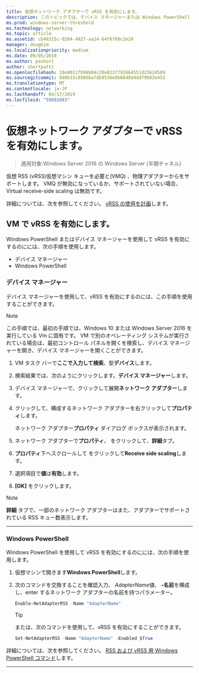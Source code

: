 ```yaml
---
title: 仮想ネットワーク アダプターで vRSS を有効にします。
description: このトピックでは、デバイス マネージャーまたは Windows PowerShell を使用して Windows Server で vRSS を有効にする方法について説明します。
ms.prod: windows-server-threshold
ms.technology: networking
ms.topic: article
ms.assetid: cb48315c-0204-4927-aa24-64f6789c2e20
manager: dougkim
ms.localizationpriority: medium
ms.date: 09/05/2018
ms.author: pashort
author: shortpatti
ms.openlocfilehash: 19e8011fb98b84c20e8237792664551d2362d589
ms.sourcegitcommit: 0d0b32c8986ba7db9536e0b8648d4ddf9b03e452
ms.translationtype: MT
ms.contentlocale: ja-JP
ms.lasthandoff: 04/17/2019
ms.locfileid: "59882683"
---
```

# <a name="enable-vrss-on-a-virtual-network-adapter"></a>仮想ネットワーク アダプターで vRSS を有効にします。

>適用対象:Windows Server 2016 の Windows Server (半期チャネル)

仮想 RSS \(vRSS\)仮想マシン キューを必要と\(VMQ\) 、物理アダプターからをサポートします。 VMQ が無効になっているか、サポートされていない場合、Virtual receive-side scaling は無効です。 

詳細については、次を参照してください。 [vRSS の使用を計画](vrss-plan.md)します。

## <a name="enable-vrss-on-a-vm"></a>VM で vRSS を有効にします。
 
Windows PowerShell またはデバイス マネージャーを使用して vRSS を有効にするのにには、次の手順を使用します。

-   デバイス マネージャー
-   Windows PowerShell
  
### <a name="device-manager"></a>デバイス マネージャー

デバイス マネージャーを使用して、vRSS を有効にするのには、この手順を使用することができます。

>[!NOTE]
>この手順では、最初の手順では、Windows 10 または Windows Server 2016 を実行している Vm に固有です。 VM で別のオペレーティング システムが実行されている場合は、最初コントロール パネルを開くを検索し、デバイス マネージャーを開き、デバイス マネージャーを開くことができます。
  
1.  VM タスク バーで**ここで入力して検索**、型**デバイス**します。 

2.  検索結果では、次のようにクリックします。**デバイス マネージャー**します。

3.  デバイス マネージャーで、クリックして展開**ネットワーク アダプター**します。 

4.  クリックして、構成するネットワーク アダプターを右クリックして**プロパティ**します。<p>ネットワーク アダプター**プロパティ** ダイアログ ボックスが表示されます。

5.  ネットワーク アダプターで**プロパティ**、 をクリックして、**詳細**タブ。 

6.  **プロパティ**下へスクロールして をクリックして**Receive side scaling**します。 

7.  選択項目で**値**は**有効**します。 

8.  **[OK]** をクリックします。
  
> [!NOTE]
> **詳細** タブで、一部のネットワーク アダプターはまた、アダプターでサポートされている RSS キュー数表示します。

---

### <a name="windows-powershell"></a>Windows PowerShell

Windows PowerShell を使用して vRSS を有効にするのにには、次の手順を使用します。

1. 仮想マシンで開きます**Windows PowerShell**します。

2. 次のコマンドを交換することを確認入力、 *AdapterName*値、 **-名前**を構成し、enter するネットワーク アダプターの名前を持つパラメーター。 
  
   ```PowerShell
   Enable-NetAdapterRSS -Name "AdapterName"
   ```

   >[!TIP]
   >または、次のコマンドを使用して、vRSS を有効にすることができます。
   >```PowerShell
   >Set-NetAdapterRSS -Name "AdapterName" -Enabled $True  
   >```

詳細については、次を参照してください。 [RSS および vRSS 用 Windows PowerShell コマンド](vrss-wps.md)します。

---